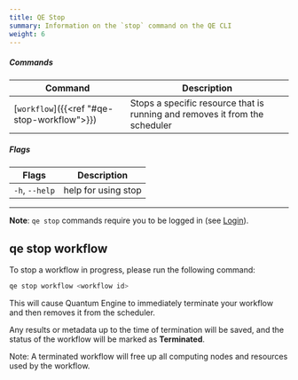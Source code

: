 ```yaml
---
title: QE Stop
summary: Information on the `stop` command on the QE CLI
weight: 6
---
```


##### Commands

| Command    | Description |
|------------|-------------|
| [`workflow`]({{<ref "#qe-stop-workflow">}}) | Stops a specific resource that is running and removes it from the scheduler|


##### Flags

| Flags   | Description |
|------------|-------------|
| `-h`, `--help` | help for using stop |

___
**Note**: `qe stop` commands require you to be logged in (see [Login](../commands#login)).


## qe stop workflow

To stop a workflow in progress, please run the following command:

```Bash
qe stop workflow <workflow id>
```

This will cause Quantum Engine to immediately terminate your workflow and then removes it from the scheduler.

Any results or metadata up to the time of termination will be saved, and the status of the workflow will be marked as __Terminated__.

Note: A terminated workflow will free up all computing nodes and resources used by the workflow.  



